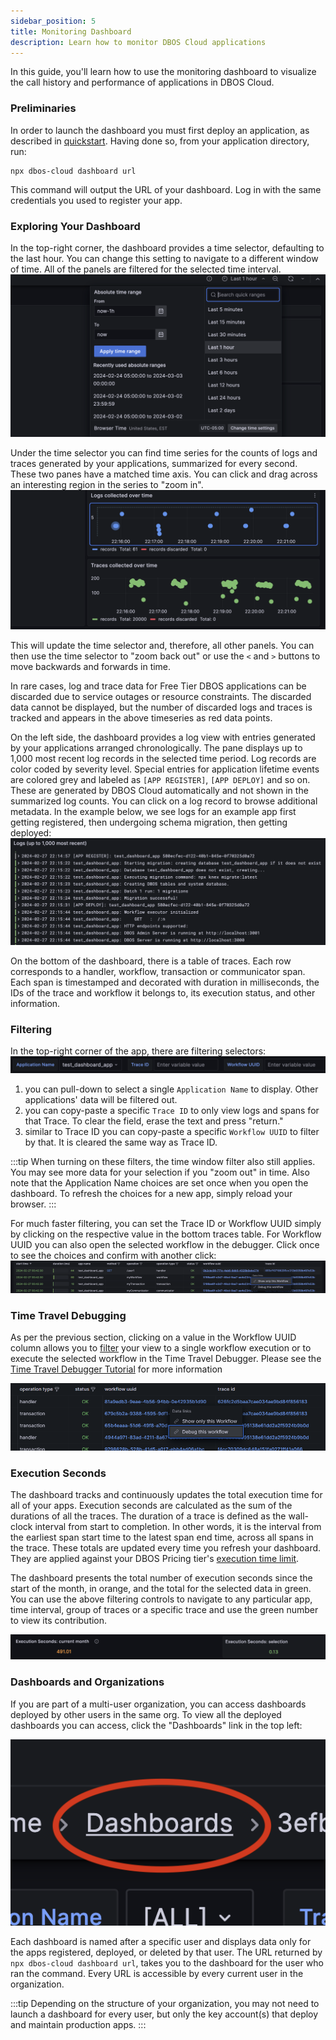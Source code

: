 ```yaml
---
sidebar_position: 5
title: Monitoring Dashboard
description: Learn how to monitor DBOS Cloud applications
---
```


In this guide, you'll learn how to use the monitoring dashboard to visualize the call history and performance of applications in DBOS Cloud.

### Preliminaries

In order to launch the dashboard you must first deploy an application, as described in [quickstart](../getting-started/quickstart.md). Having done so, from your application directory, run:

```
npx dbos-cloud dashboard url
```

This command will output the URL of your dashboard. Log in with the same credentials you used to register your app. 

### Exploring Your Dashboard

In the top-right corner, the dashboard provides a time selector, defaulting to the last hour. You can change this setting to navigate to a different window of time. All of the panels are filtered for the selected time interval.
![Time picker](./assets/time_picker.png)

Under the time selector you can find time series for the counts of logs and traces generated by your applications, summarized for every second. These two panes have a matched time axis. You can click and drag across an interesting region in the series to "zoom in". 
![Series](./assets/timeseries.png)

This will update the time selector and, therefore, all other panels. You can then use the time selector to "zoom back out" or use the `<` and `>` buttons to move backwards and forwards in time.

In rare cases, log and trace data for Free Tier DBOS applications can be discarded due to service outages or resource constraints. The discarded data cannot be displayed, but the number of discarded logs and traces is tracked and appears in the above timeseries as red data points.

On the left side, the dashboard provides a log view with entries generated by your applications arranged chronologically. The pane displays up to 1,000 most recent log records in the selected time period. Log records are color coded by severity level. Special entries for application lifetime events are colored grey and labeled as `[APP REGISTER]`, `[APP DEPLOY]` and so on. These are generated by DBOS Cloud automatically and not shown in the summarized log counts. You can click on a log record to browse additional metadata. In the example below, we see logs for an example app first getting registered, then undergoing schema migration, then getting deployed:
![Logs](./assets/log.png)

On the bottom of the dashboard, there is a table of traces. Each row corresponds to a handler, workflow, transaction or communicator span. Each span is timestamped and decorated with duration in milliseconds, the IDs of the trace and workflow it belongs to, its execution status, and other information. 

### Filtering

In the top-right corner of the app, there are filtering selectors:
![Filters](./assets/filters.png)
1. you can pull-down to select a single `Application Name` to display. Other applications' data will be filtered out.
2. you can copy-paste a specific `Trace ID` to only view logs and spans for that Trace. To clear the field, erase the text and press "return."
3. similar to Trace ID you can copy-paste a specific `Workflow UUID` to filter by that. It is cleared the same way as Trace ID.

:::tip
When turning on these filters, the time window filter also still applies. You may see more data for your selection if you "zoom out" in time. Also note that the Application Name choices are set once when you open the dashboard. To refresh the choices for a new app, simply reload your browser.
:::

For much faster filtering, you can set the Trace ID or Workflow UUID simply by clicking on the respective value in the bottom traces table. For Workflow UUID you can also open the selected workflow in the debugger. Click once to see the choices and confirm with another click:
![Traces](./assets/traces.png)

### Time Travel Debugging

As per the previous section, clicking on a value in the Workflow UUID column allows you to [filter](#filtering) your view to a single workflow execution or to execute the selected workflow in the Time Travel Debugger. Please see the [Time Travel Debugger Tutorial](./timetravel-debugging#debugging-from-the-monitoring-dashboard) for more information

![Debug this workflow menu](./assets/dash-debug-wf.png)

### Execution Seconds

The dashboard tracks and continuously updates the total execution time for all of your apps. Execution seconds are calculated as the sum of the durations of all the traces. The duration of a trace is defined as the wall-clock interval from start to completion. In other words, it is the interval from the earliest span start time to the latest span end time, across all spans in the trace. These totals are updated every time you refresh your dashboard. They are applied against your DBOS Pricing tier's [execution time limit](https://www.dbos.dev/pricing).

The dashboard presents the total number of execution seconds since the start of the month, in orange, and the total for the selected data in green. You can use the above filtering controls to navigate to any particular app, time interval, group of traces or a specific trace and use the green number to view its contribution. 

![Execution Seconds](./assets/execution-seconds.png)

### Dashboards and Organizations

If you are part of a multi-user organization, you can access dashboards deployed by other users in the same org. To view all the deployed dashboards you can access, click the "Dashboards" link in the top left:

![Dashboards](./assets/dashboards_link.png)

Each dashboard is named after a specific user and displays data only for the apps registered, deployed, or deleted by that user. The URL returned by `npx dbos-cloud dashboard url`, takes you to the dashboard for the user who ran the command. Every URL is accessible by every current user in the organization.

:::tip
Depending on the structure of your organization, you may not need to launch a dashboard for every user, but only the key account(s) that deploy and maintain production apps.
:::
